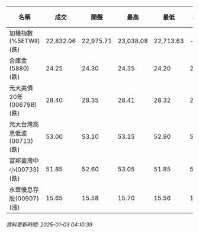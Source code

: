 | 名稱 | 成交 | 開盤 | 最高 | 最低 | 均價 | 成交金額(億) | 昨收 | 漲跌幅 | 漲跌 | 總量 | 昨量 | 振幅 |
| -------- | -------- | -------- | -------- |-------- | -------- | -------- |-------- |-------- |-------- | -------- | -------- |-------- |
|加權指數(%5ETWII) (跌)|22,832.06|22,975.71|23,038.08|22,713.63|-|3,705.41|23,035.10|0.88%|203.04|6,849,518|0|1.41%|
|合庫金(5880) (跌)|24.25|24.30|24.35|24.20|24.24|2.39|24.30|0.21%|0.05|9,844|10,505|0.62%|
|元大美債20年(00679B) (跌)|28.40|28.35|28.41|28.32|28.37|10.74|28.65|0.87%|0.25|37,858|45,433|0.31%|
|元大台灣高息低波(00713) (跌)|53.00|53.10|53.15|52.90|53.02|6.96|53.15|0.28%|0.15|13,137|10,728|0.47%|
|富邦臺灣中小(00733) (跌)|51.85|52.60|53.05|51.85|52.31|0.501|52.75|1.71%|0.90|958|463|2.27%|
|永豐優息存股(00907) (漲)|15.65|15.58|15.70|15.56|15.63|0.354|15.58|0.45%|0.07|2,264|3,661|0.90%|
###### 資料更新時間: 2025-01-03 04:10:39